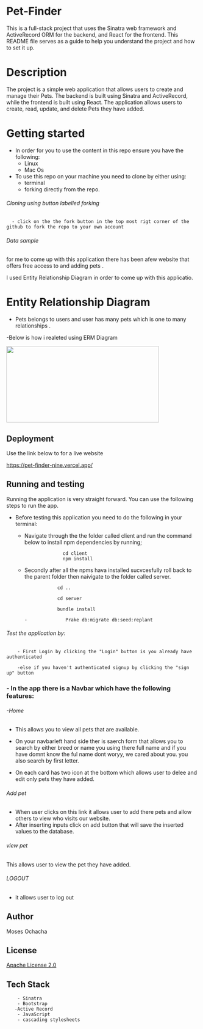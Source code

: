 # Pet-Finder

This is a full-stack project that uses the Sinatra web framework and ActiveRecord ORM for the backend, and React for the frontend. This README file serves as a guide to help you understand the project and how to set it up.

# Description

The project is a simple web application that allows users to create and manage their Pets. The backend is built using Sinatra and ActiveRecord, while the frontend is built using React. The application allows users to create, read, update, and delete Pets they have added.

# Getting started

- In order for you to use the content in this repo ensure you have the following:
  - Linux
  - Mac Os
- To use this repo on your machine you need to clone by either using:
  - terminal
  - forking directly from the repo.

###### Cloning using button labelled forking

      - click on the the fork button in the top most rigt corner of the github to fork the repo to your own account

###### Data sample

for me to come up with this application there has been afew website that offers free access to and adding pets .

I used Entity Relationship Diagram in order to come up with this applicatio.

# Entity Relationship Diagram

- Pets belongs to users and user has many pets which is one to many relationships .

-Below is how i realeted using ERM Diagram

<img src="ERDDiagram1.jpg" height="200" alt="" width="400" srcset="">

## Deployment

Use the link below to for a live website

https://pet-finder-nine.vercel.app/

## Running and testing

Running the application is very straight forward. You can use the following steps to run the app.

- Before testing this application you need to do the following in your terminal:

  - Navigate through the the folder called client and run the command below to install npm dependencies by running;

                      cd client
                      npm install

  - Secondly after all the npms hava installed sucvcesfully roll back to the parent folder then naivigate to the folder called server.

                    cd ..

                    cd server

                    bundle install

        -              Prake db:migrate db:seed:replant

###### Test the application by:

        - First Login by clicking the "Login" button is you already have authenticated

        -else if you haven't authenticated signup by clicking the "sign up" button

### - In the app there is a Navbar which have the following features:

###### -Home

- This allows you to view all pets that are available.
- On your navbarleft hand side ther is saerch form that allows you to search by either breed or name you using there full name and if you have domnt know the ful name dont woryy, we cared about you. you also search by first letter.

- On each card has two icon at the bottom which allows user to delee and edit only pets they have added.

###### Add pet

- When user clicks on this link it allows user to add there pets and allow others to view who visits our website.
- After inserting inputs click on add button that will save the inserted values to the database.

###### view pet

This allows user to view the pet they have added.

###### LOGOUT

- it allows user to log out

## Author

Moses Ochacha

## License

[Apache License 2.0](https://choosealicense.com/licenses/)

## Tech Stack

        - Sinatra
        - Bootstrap
       -Active Record
        - JavaScript
        - cascading stylesheets
